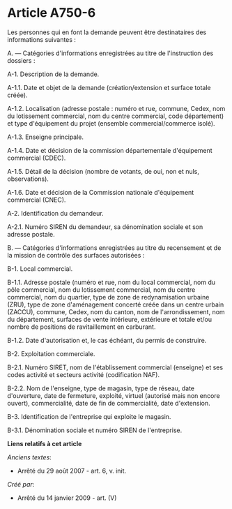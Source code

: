 # Article A750-6

Les personnes qui en font la demande peuvent être destinataires des informations suivantes :

A. ― Catégories d'informations enregistrées au titre de l'instruction des dossiers :

A-1. Description de la demande.

A-1.1. Date et objet de la demande (création/extension et surface totale créée).

A-1.2. Localisation (adresse postale : numéro et rue, commune, Cedex, nom du lotissement commercial, nom du centre
commercial, code département) et type d'équipement du projet (ensemble commercial/commerce isolé).

A-1.3. Enseigne principale.

A-1.4. Date et décision de la commission départementale d'équipement commercial (CDEC).

A-1.5. Détail de la décision (nombre de votants, de oui, non et nuls, observations).

A-1.6. Date et décision de la Commission nationale d'équipement commercial (CNEC).

A-2. Identification du demandeur.

A-2.1. Numéro SIREN du demandeur, sa dénomination sociale et son adresse postale.

B. ― Catégories d'informations enregistrées au titre du recensement et de la mission de contrôle des surfaces autorisées :

B-1. Local commercial.

B-1.1. Adresse postale (numéro et rue, nom du local commercial, nom du pôle commercial, nom du lotissement commercial, nom du
centre commercial, nom du quartier, type de zone de redynamisation urbaine (ZRU), type de zone d'aménagement concerté créée
dans un centre urbain (ZACCU), commune, Cedex, nom du canton, nom de l'arrondissement, nom du département, surfaces de vente
intérieure, extérieure et totale et/ou nombre de positions de ravitaillement en carburant.

B-1.2. Date d'autorisation et, le cas échéant, du permis de construire.

B-2. Exploitation commerciale.

B-2.1. Numéro SIRET, nom de l'établissement commercial (enseigne) et ses codes activité et secteurs activité (codification
NAF).

B-2.2. Nom de l'enseigne, type de magasin, type de réseau, date d'ouverture, date de fermeture, exploité, virtuel (autorisé
mais non encore ouvert), commercialité, date de fin de commercialité, date d'extension.

B-3. Identification de l'entreprise qui exploite le magasin.

B-3.1. Dénomination sociale et numéro SIREN de l'entreprise.

**Liens relatifs à cet article**

_Anciens textes_:

  - Arrêté du 29 août 2007 - art. 6, v. init.

_Créé par_:

  - Arrêté du 14 janvier 2009 - art. (V)
